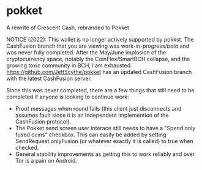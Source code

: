 # pokket
A rewrite of Crescent Cash, rebranded to Pokket

NOTICE (2022):
This wallet is no longer actively supported by pokkst. The CashFusion branch that you are viewing was work-in-progress/*beta* and was never fully completed.
After the May/June implosion of the cryptocurrency space, notably the CoinFlex/SmartBCH collapse, and the growing toxic community in BCH, I am exhausted.
https://github.com/JettScythe/pokket has an updated CashFusion branch with the latest CashFusion server.

Since this was never completed, there are a few things that still need to be completed if anyone is looking to continue work:
- Proof messages when round fails (this client just disconnects and assumes fault since it is an independent implemention of the CashFusion protocol).
- The Pokket send screen user interace still needs to have a "Spend only fused coins" checkbox. This can easily be added by setting SendRequest.onlyFusion (or whatever exactly it is called) to true when checked.
- General stability improvements as getting this to work reliably and over Tor is a pain on Android.
